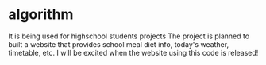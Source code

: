 # algorithm
It is being used for highschool students projects
The project is planned to built a website that provides school meal diet info, today's weather, timetable, etc.
I will be excited when the website using this code is released!
